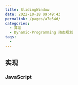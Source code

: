 ```yaml
---
title: SlidingWindow
date: 2022-10-18 09:49:43
permalink: /pages/a7e54d/
categories:
  - 算法
  - Dynamic-Programming 动态规划
tags:
  - 
---
```


## 实现

### JavaScript

```js
```
